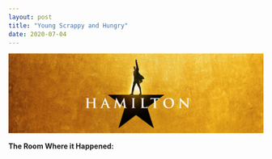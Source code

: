 ```yaml
---
layout: post
title: "Young Scrappy and Hungry"
date: 2020-07-04
---
```


<p><img src="/static/img/creative1.jpeg" width="650"/></p>

						
<p>

</p>

<p>
<b>The Room Where it Happened:<b> 
<em></em>
</p>


<p>  

</p>

<p>  



